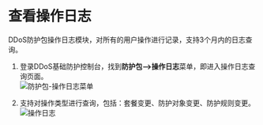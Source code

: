 # 查看操作日志

DDoS防护包操作日志模块，对所有的用户操作进行记录，支持3个月内的日志查询。

1. 登录DDoS基础防护控制台，找到**防护包-->操作日志**菜单，即进入操作日志查询页面。</br>
![防护包-操作日志菜单](https://github.com/jdcloudcom/cn/blob/Anti-DDoS/image/Anti-DDoS-Protection-Package/防护包-操作日志菜单.png)

2. 支持对操作类型进行查询，包括：套餐变更、防护对象变更、防护规则变更。</br>
![操作日志](https://github.com/jdcloudcom/cn/blob/Anti-DDoS/image/Anti-DDoS-Protection-Package/操作日志.png)

